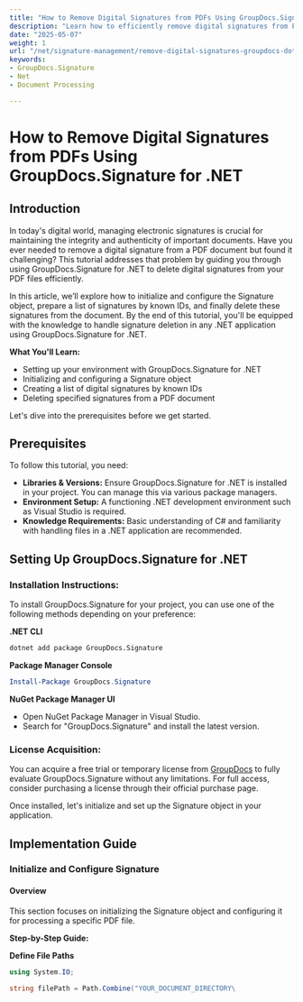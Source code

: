 ```yaml
---
title: "How to Remove Digital Signatures from PDFs Using GroupDocs.Signature for .NET"
description: "Learn how to efficiently remove digital signatures from PDF files using GroupDocs.Signature for .NET. This step-by-step guide covers installation, configuration, and deletion processes."
date: "2025-05-07"
weight: 1
url: "/net/signature-management/remove-digital-signatures-groupdocs-dotnet-pdf/"
keywords:
- GroupDocs.Signature
- Net
- Document Processing

---
```



# How to Remove Digital Signatures from PDFs Using GroupDocs.Signature for .NET

## Introduction

In today's digital world, managing electronic signatures is crucial for maintaining the integrity and authenticity of important documents. Have you ever needed to remove a digital signature from a PDF document but found it challenging? This tutorial addresses that problem by guiding you through using GroupDocs.Signature for .NET to delete digital signatures from your PDF files efficiently.

In this article, we’ll explore how to initialize and configure the Signature object, prepare a list of signatures by known IDs, and finally delete these signatures from the document. By the end of this tutorial, you'll be equipped with the knowledge to handle signature deletion in any .NET application using GroupDocs.Signature for .NET.

**What You'll Learn:**
- Setting up your environment with GroupDocs.Signature for .NET
- Initializing and configuring a Signature object
- Creating a list of digital signatures by known IDs
- Deleting specified signatures from a PDF document

Let's dive into the prerequisites before we get started.

## Prerequisites

To follow this tutorial, you need:

- **Libraries & Versions:** Ensure GroupDocs.Signature for .NET is installed in your project. You can manage this via various package managers.
- **Environment Setup:** A functioning .NET development environment such as Visual Studio is required.
- **Knowledge Requirements:** Basic understanding of C# and familiarity with handling files in a .NET application are recommended.

## Setting Up GroupDocs.Signature for .NET

### Installation Instructions:

To install GroupDocs.Signature for your project, you can use one of the following methods depending on your preference:

**.NET CLI**
```bash
dotnet add package GroupDocs.Signature
```

**Package Manager Console**
```powershell
Install-Package GroupDocs.Signature
```

**NuGet Package Manager UI**
- Open NuGet Package Manager in Visual Studio.
- Search for "GroupDocs.Signature" and install the latest version.

### License Acquisition:

You can acquire a free trial or temporary license from [GroupDocs](https://purchase.groupdocs.com/temporary-license/) to fully evaluate GroupDocs.Signature without any limitations. For full access, consider purchasing a license through their official purchase page.

Once installed, let's initialize and set up the Signature object in your application.

## Implementation Guide

### Initialize and Configure Signature

#### Overview
This section focuses on initializing the Signature object and configuring it for processing a specific PDF file.

**Step-by-Step Guide:**

**Define File Paths**
```csharp
using System.IO;

string filePath = Path.Combine("YOUR_DOCUMENT_DIRECTORY\

